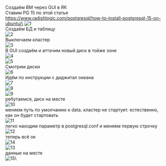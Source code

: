 Создаём ВМ через GUI в ЯК\
Ставим PG 15 по этой статье https://www.radishlogic.com/postgresql/how-to-install-postgresql-15-on-ubuntu/\
![1](https://github.com/fvslava/pg_education/assets/50954994/815e270b-d2e1-4834-9a62-fc3f91e7c969)\
Создаём БД и таблицу\
![2](https://github.com/fvslava/pg_education/assets/50954994/0aa40e43-d0c4-463b-8c20-ee525219fa35)\
Выключаем кластер\
![3](https://github.com/fvslava/pg_education/assets/50954994/3376d1c9-22c9-45e1-8ac9-41894ab498a4)\
В GUI создаём и аттачим новый диск в тойже зоне\
![4](https://github.com/fvslava/pg_education/assets/50954994/cb686d77-a5c5-48c0-802f-15b448c8e7a3)\
![5](https://github.com/fvslava/pg_education/assets/50954994/11280baf-2ca8-4d10-95d7-a92b62d558bc)\
Смотрим диски\
![6](https://github.com/fvslava/pg_education/assets/50954994/bce2378b-5113-4e73-aa69-4f8cf4b04c6f)\
Идём по инструкции с диджитал океана\
![7](https://github.com/fvslava/pg_education/assets/50954994/825a3ee6-17b6-40ea-8c11-8296746d1e9e)\
![8](https://github.com/fvslava/pg_education/assets/50954994/c51b49a0-058f-4dce-83e6-72a5e579b925)\
![9](https://github.com/fvslava/pg_education/assets/50954994/022850f5-dc90-4a7b-81b0-9ead9bf23454)\
ребутаемся, диск на месте\
![10](https://github.com/fvslava/pg_education/assets/50954994/bc6692cd-9304-42c4-ab00-99be939cbf4f)\
меняем путь по умолчанию к data. кластер не стартует. естественно, как он будет стартовать\
![11](https://github.com/fvslava/pg_education/assets/50954994/b474f227-1c3f-40cf-a3da-975d24239817)\
легко находим параметр в postgresql.conf и меняем первую строчку\
![12](https://github.com/fvslava/pg_education/assets/50954994/71dd6a5e-9122-457c-bdcf-5d47ae6b1aa4)\
теперь всё ок\
![14](https://github.com/fvslava/pg_education/assets/50954994/245c3626-ddfe-40ed-a019-92f50075bd68)\
![13](https://github.com/fvslava/pg_education/assets/50954994/93fe2800-e18a-4867-9149-7928cb6ae1be)\
данные на месте\
![15](https://github.com/fvslava/pg_education/assets/50954994/1f04bde6-e186-4bb6-8fa0-0168fffd2b15)\

